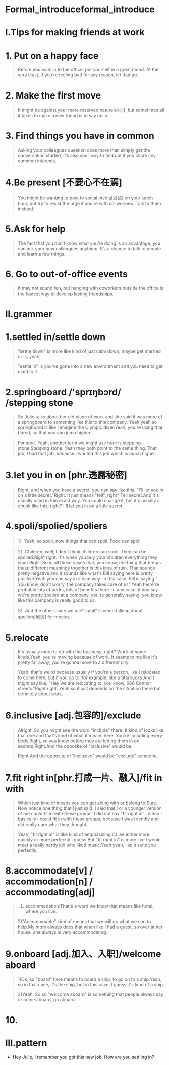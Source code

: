 # Formal_introduceformal_introduce

# I.Tips for making friends at work
# 1.  Put on a happy face
> Before you walk in to the office, put yourself in a great mood. At the very least, if you’re feeling bad for any reason, let that go.

# 2. Make the first move 
> It might be against your more reserved nature[内向], but sometimes all it takes to make a new friend is to say hello.

# 3. Find things you have in common 
> Asking your colleagues question does more than simply get the conversation started, it’s also your way to find out if you share any common interests.

# 4.Be present [不要心不在焉]
> You might be wanting to post to social media[发帖] on your lunch hour, but try to resist the urge if you’re with co-workers. Talk to them instead.

# 5.Ask for help 
> The fact that you don’t know what you’re doing is an advantage; you can ask your new colleagues anything. It’s a chance to talk to people and learn a few things.

# 6. Go to out-of-office events
> It may not sound fun, but hanging with coworkers outside the office is the fastest way to develop lasting friendships.

# II.grammer
# 1.settled in/settle down
> “settle down" is more like kind of just calm down, maybe get married or is, yeah, 

> "settle in" is you've gone into a new environment and you need to get used to it.

# 2.springboard /'sprɪŋbɔrd/ /stepping stone
> So Julie talks about her old place of work and she said it was more of a springboard to something like this to this company. Yeah yeah so springboard is like I imagine the Olympic diver.Yeah, you're using that bored, so that you can jump higher.

> For sure. Yeah, another term we might use here is stepping stone.Stepping stone. Yeah they both point to the same thing. That job, I had that job, because I wanted this job which is much higher.

# 3.let you in on [phr.透露秘密]
> Right, and when you have a secret, you can say like this, "I'll let you in on a little secret."Right. It just means "tell", right? Tell secret.And it's usually used in this exact way. You could change it, but it's usually a chunk like this, right? I'll let you in on a little secret.

# 4.spoli/spolied/spoliers
> 1）Yeah, so spoil, now things that can spoil. Food can spoil.

> 2）Children, well, I don't think children can spoil. They can be spoiled.Right right. It's when you buy your children everything they want.Right. So in all these cases that, you know, the thing that brings these different meanings together is this idea of ruin. That sounds pretty negative and it sounds like what's Bill saying here is pretty positive.Yeah you can say in a nice way. In this case, Bill is saying " You know, don't worry, the company takes care of us".Yeah there're probably lots of perks, lots of benefits there. In any case, if you say we're pretty spoiled at a company, you're generally saying, you know, like this company is really good to us.

> 3）And the other place we use" spoil" is when talking about spoilers[剧透] for movies.

# 5.relocate
> It's usually more to do with the business, right? Work of some kinds.Yeah, you're moving because of work. It seems to me like it's pretty far away, you're gonna move to a different city.

> Yeah, that's weird because usually if you're a person, like I relocated to come here, but if you go to, for example, like a Starbucks.And I might say like, "Hey we are relocating to, you know, 666 Connor streets."Right right. Yeah so it just depends on the situation there but definitely about work.

# 6.inclusive [adj.包容的]/exclude
> Alright. So you might see the word "include" there. It kind of looks like that one and that's kind of what it means here. You're including every body.Right, so you know before they are letting them in on secrets.Right.And the opposite of "inclusive" would be.

> Right.And the opposite of "inclusive" would be "exclude" someone.

# 7.fit right in[phr.打成一片、融入]/fit in with
> Which just kind of means you can get along with or belong to.Sure. Now notice one thing that I just said. I said that I or a younger version of me could fit in with these groups. I did not say "fit right in".I mean I basically I could fit in with these groups, because I was friendly and did really care what they thought.

> Yeah, "fit right in" is like kind of emphasizing it.Like either more quickly or more perfectly I guess.But "fit right in" is more like I would meet a really nerdy kid who liked music.Yeah yeah, like it suits you perfectly.

# 8.accommodate[v] / accommodation[n] / accommodating[adj]
> 1) accommodation:That's a word we know that means like hotel, where you live. 

> 2)"Accommodate" kind of means that we will do what we can to help.My mom always does that when like I had a guest, so over at her house, she always is very accommodating.

# 9.onboard [adj.加入、入职]/welcome aboard
> 1)Ok, so "board" here means to board a ship, to go on to a ship.Yeah, so in that case, it's the ship, but in this case, I guess it's kind of a ship.

> 2)Yeah. So so "welcome aboard" is something that people always say or come aboard, go aboard.

# 10.





# III.pattern
- Hey Julie, I remember you got this new job. How are you settling in?






